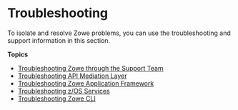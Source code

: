 # Troubleshooting 

To isolate and resolve Zowe problems, you can use the troubleshooting and support information in this section.

**Topics**
- [Troubleshooting Zowe through the Support Team](troubleshoot-diagnostics.md)
- [Troubleshooting API Mediation Layer](troubleshoot-apiml.md)
- [Troubleshooting Zowe Application Framework](troubleshoot-app-framework.md)
- [Troubleshooting z/OS Services](troubleshoot-zos-services.md)
- [Troubleshooting Zowe CLI](troubleshoot-cli.md)